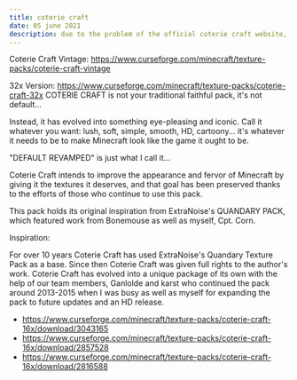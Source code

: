 ```yaml
---
title: coterie craft
date: 05 june 2021
description: due to the problem of the official coterie craft website, I took the initiative to host a page on my website to temporarily replace it
---
```

Coterie Craft Vintage: https://www.curseforge.com/minecraft/texture-packs/coterie-craft-vintage

32x Version: https://www.curseforge.com/minecraft/texture-packs/coterie-craft-32x
COTERIE CRAFT
is not your traditional faithful pack, it's not default...

Instead, it has evolved into something eye-pleasing and iconic. Call it whatever you want: lush, soft, simple, smooth, HD, cartoony... it's whatever it needs to be to make Minecraft look like the game it ought to be.

"DEFAULT REVAMPED"
is just what I call it...

Coterie Craft intends to improve the appearance and fervor of Minecraft by giving it the textures it deserves, and that goal has been preserved thanks to the efforts of those who continue to use this pack.

This pack holds its original inspiration from ExtraNoise's QUANDARY PACK, which featured work from Bonemouse as well as myself, Cpt. Corn.

Inspiration:

For over 10 years Coterie Craft has used ExtraNoise's Quandary Texture Pack as a base. Since then Coterie Craft was given full rights to the author's work. Coterie Craft has evolved into a unique package of its own with the help of our team members, Ganlolde and karst who continued the pack around 2013-2015 when I was busy as well as myself for expanding the pack to future updates and an HD release.

- https://www.curseforge.com/minecraft/texture-packs/coterie-craft-16x/download/3043165
- https://www.curseforge.com/minecraft/texture-packs/coterie-craft-16x/download/2857528
- https://www.curseforge.com/minecraft/texture-packs/coterie-craft-16x/download/2816588
